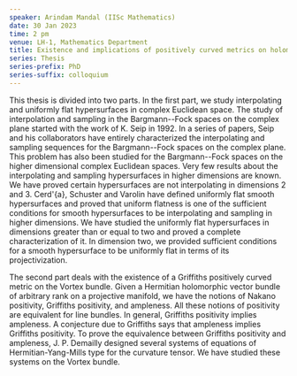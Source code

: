 ```yaml
---
speaker: Arindam Mandal (IISc Mathematics)
date: 30 Jan 2023
time: 2 pm
venue: LH-1, Mathematics Department
title: Existence and implications of positively curved metrics on holomorphic vector bundles
series: Thesis
series-prefix: PhD
series-suffix: colloquium
---
```



This thesis is divided into two parts. In the first part, we study interpolating and uniformly flat
hypersurfaces in complex Euclidean space. The study of interpolation and sampling in the Bargmann--Fock
spaces on the complex plane started with the work of K. Seip in 1992. In a series of papers, Seip and his
collaborators have entirely characterized the interpolating and sampling sequences for the Bargmann--Fock
spaces on the complex plane. This problem has also been studied for the Bargmann--Fock spaces on the higher
dimensional complex Euclidean spaces. Very few results about the interpolating and sampling hypersurfaces
in higher dimensions are known. We have proved certain hypersurfaces are not interpolating in dimensions
2 and 3. Cerd\'{a}, Schuster and Varolin have defined uniformly flat smooth hypersurfaces and proved that
uniform flatness is one of the sufficient conditions for smooth hypersurfaces to be interpolating and
sampling in higher dimensions. We have studied the uniformly flat hypersurfaces in dimensions greater
than or equal to two and proved a complete characterization of it. In dimension two, we provided sufficient
conditions for a smooth hypersurface to be uniformly flat in terms of its projectivization.

The second part deals with the existence of a Griffiths positively curved metric on the Vortex bundle. Given
a Hermitian holomorphic vector bundle of arbitrary rank on a projective manifold, we have the notions of
Nakano positivity, Griffiths positivity, and ampleness. All these notions of positivity are equivalent for
line bundles. In general, Griffiths positivity implies ampleness. A conjecture due to Griffiths says that
ampleness implies Griffiths positivity. To prove the equivalence between Griffiths positivity and ampleness,
J. P. Demailly designed several systems of equations of Hermitian-Yang-Mills type for the curvature tensor.
We have studied these systems on the Vortex bundle.
